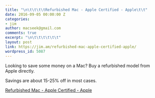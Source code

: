 ```yaml
---
title: "\n\t\t\t\tRefurbished Mac - Apple Certified - Apple\t\t"
date: 2016-09-05 00:00:00 Z
categories:
- jim
author: macseek@gmail.com
comments: true
excerpt: "\n\t\t\t\t\t\t"
layout: post
link: https://jim.am/refurbished-mac-apple-certified-apple/
wordpress_id: 5087
---
```


Looking to save some money on a Mac? Buy a refurbished model from Apple directly.  

Savings are about 15-25% off in most cases.




[Refurbished Mac - Apple Certified - Apple](http://www.apple.com/shop/browse/home/specialdeals/mac)


		
